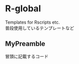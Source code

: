 # R-global
[](
	このリポジトリはssh接続で管理
)
Templates for Rscripts etc.<br>
普段使用しているテンプレートなど
## MyPreamble
冒頭に記載するコード
